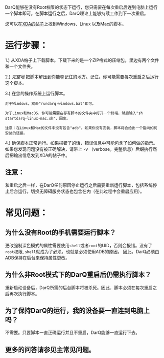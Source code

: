 
DarQ能够在没有Root权限的状态下运行，您只需要在每次重启后连到电脑上运行一个脚本即可。在脚本运行之后，DarQ理论上能够持续工作到下一次重启。

您可以在[XDA的帖子](https://forum.xda-developers.com/android/apps-games/app-darq-app-selectable-force-dark-t3944356)上找到Windows、Linux 以及Mac的脚本。

# 运行步骤： 

1.) 从XDA帖子上下载脚本。下载下来的是一个ZIP格式的压缩包，里边有两个文件和一个文件夹。

2.) *完整地* 把脚本解压到你能够记住的地方。记住，你可能需要每次重启之后运行这个脚本。

3.) 在您的操作系统上运行脚本。

	对于Windows，双击"rundarq-windows.bat"即可。 

	对于Linux和MacOS，你可能需要在存有脚本的文件夹中打开一个终端，然后输入"sh startdarq-linux-mac.sh"，回车。

	注意：在Linux和Mac的文件中没有包含"adb"。如果你没有安装，脚本将会给出一个指向如何安装的链接。

4.) 确保脚本正常运行。如果报错了的话，错误信息中可能包含了如何做的指示。如果您发现问题没有被正确解决，请带上 -v （verbose，完整信息）后缀执行然后把输出信息发到XDA的帖子中。

## 注意：
和重启之后一样，在DarQ任何原因停止运行之后需要重新运行脚本，包括系统停止后台运行。切换无障碍服务状态也包含在内（在此过程中会重启应用）。

# 常见问题：

## 为什么没有Root的手机需要运行脚本？
更改强制深色模式的属性需要使用`shell`或者`root`的UID，否则会报错。没有了`root`权限, `shell`就成为了必须，也就是必须使用ADB的原因。
因此，DarQ必须由ADB保持在后台来保持属性更改。

## 为什么非Root模式下的DarQ重启后仍需执行脚本？
重新启动设备后，DarQ所需的后台脚本将被杀死。因此，脚本必须在每次重启之后再次执行脚本。

## 为了保持DarQ的运行，我的设备要一直连到电脑上吗？
不需要。只要脚本一直正确运行并且不重启，DarQ能够一直运行下去。

## 更多的问答请参见主常见问题。
